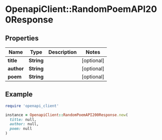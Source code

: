 # OpenapiClient::RandomPoemAPI200Response

## Properties

| Name | Type | Description | Notes |
| ---- | ---- | ----------- | ----- |
| **title** | **String** |  | [optional] |
| **author** | **String** |  | [optional] |
| **poem** | **String** |  | [optional] |

## Example

```ruby
require 'openapi_client'

instance = OpenapiClient::RandomPoemAPI200Response.new(
  title: null,
  author: null,
  poem: null
)
```

